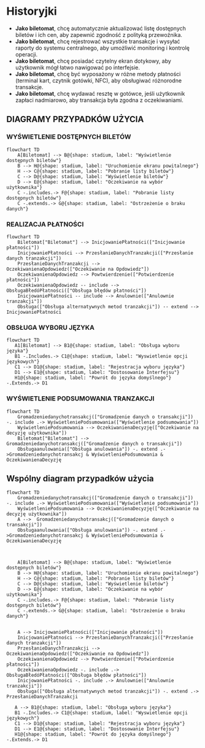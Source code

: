 # Historyjki

- **Jako biletomat**, chcę automatycznie aktualizować listę dostępnych biletów i ich cen, aby zapewnić zgodność z polityką przewoźnika.
- **Jako biletomat**, chcę rejestrować wszystkie transakcje i wysyłać raporty do systemu centralnego, aby umożliwić monitoring i kontrolę operacji.
- **Jako biletomat**, chcę posiadać czytelny ekran dotykowy, aby użytkownik mógł
łatwo nawigować po interfejsie.
- **Jako biletomat**, chcę być wyposażony w różne metody płatności (terminal kart,
czytnik gotówki, NFC), aby obsługiwać różnorodne transakcje.
- **Jako biletomat**, chcę wydawać resztę w gotówce, jeśli użytkownik zapłaci
nadmiarowo, aby transakcja była zgodna z oczekiwaniami.


## DIAGRAMY PRZYPADKÓW UŻYCIA
### WYŚWIETLENIE DOSTĘPNYCH BILETÓW
```mermaid
flowchart TD
    A[Biletomat] --> B@{shape: stadium, label: "Wyświetlenie dostępnych biletów"}
    B --> H@{shape: stadium, label: "Uruchomienie ekranu powitalnego"}
    H --> C@{shape: stadium, label: "Pobranie listy biletów"}
    C --> D@{shape: stadium, label: "Wyświetlenie biletów"}
    D --> E@{shape: stadium, label: "Oczekiwanie na wybór użytkownika"}
    C -.includes.-> F@{shape: stadium, label: "Pobranie listy dostępnych biletów"}
    C -.extends.-> G@{shape: stadium, label: "Ostrzeżenie o braku danych"}
```

### REALIZACJA PŁATNOŚCI
```mermaid
flowchart TD
    Biletomat["Biletomat"] --> InicjowaniePłatności(["Inicjowanie płatności"])
    InicjowaniePłatności --> PrzesłanieDanychTranzakcji(["Przesłanie danych tranzakcji"])
    PrzesłanieDanychTranzakcji --> OczekiwanienaOpdowiedz(["Oczekiwanie na Opdowiedz"])
    OczekiwanienaOpdowiedz --> Powtwierdzenie(["Potwierdzenie płatności"])
    OczekiwanienaOpdowiedz -- include --> ObsługaBłedóPłatności(["Obsługa błędów płatności"])
    InicjowaniePłatności -- include --> Anulownie(["Anulownie tranzakcji"])
    Obsługa(["Obsługa alternatywnych metod tranzakcji"]) -- extend --> InicjowaniePłatności
```

### OBSŁUGA WYBORU JĘZYKA
```mermaid
flowchart TD
   A1[Biletomat] --> B1@{shape: stadium, label: "Obsługa wyboru języka"}
   B1 -.Includes.-> C1@{shape: stadium, label: "Wyswietlenie opcji językowych"}
   C1 --> D1@{shape: stadium, label: "Rejestracja wyboru języka"}
   D1 --> E1@{shape: stadium, label: "Dostosowanie Interfejsu"}
   H1@{shape: stadium, label: "Powrót do języka domyślnego"} -.Extends.-> D1 
```
### WYŚWIETLENIE PODSUMOWANIA TRANZAKCJI
```
flowchart TD
    Gromadzeniedanychotransakcj(["Gromadzenie danych o transakcji"]) -. include .-> WyświetleniePodsumowania(["Wyświetlenie podsumowania"])
    WyświetleniePodsumowania --> OczekiwanienaDecyzję(["Oczekiwanie na decyzję użytkownika"])
    Biletomat["Biletomat"] -->  Gromadzeniedanychotransakcj(["Gromadzenie danych o transakcji"])
    Obsługaanulowania(["Obsługa anulowania"]) -. extend .->Gromadzeniedanychotransakcj & WyświetleniePodsumowania & OczekiwanienaDecyzję
```
## Wspólny diagram przypadków użycia
```mermaid
flowchart TD
    Gromadzeniedanychotransakcj(["Gromadzenie danych o transakcji"]) -. include .-> WyświetleniePodsumowania(["Wyświetlenie podsumowania"])
    WyświetleniePodsumowania --> OczekiwanienaDecyzję(["Oczekiwanie na decyzję użytkownika"])
    A -->  Gromadzeniedanychotransakcj(["Gromadzenie danych o transakcji"])
    Obsługaanulowania(["Obsługa anulowania"]) -. extend .->Gromadzeniedanychotransakcj & WyświetleniePodsumowania & OczekiwanienaDecyzję



    A[Biletomat] --> B@{shape: stadium, label: "Wyświetlenie dostępnych biletów"}
    B --> H@{shape: stadium, label: "Uruchomienie ekranu powitalnego"}
    H --> C@{shape: stadium, label: "Pobranie listy biletów"}
    C --> D@{shape: stadium, label: "Wyświetlenie biletów"}
    D --> E@{shape: stadium, label: "Oczekiwanie na wybór użytkownika"}
    C -.includes.-> F@{shape: stadium, label: "Pobranie listy dostępnych biletów"}
    C -.extends.-> G@{shape: stadium, label: "Ostrzeżenie o braku danych"}


    A --> InicjowaniePłatności(["Inicjowanie płatności"])
    InicjowaniePłatności --> PrzesłanieDanychTranzakcji(["Przesłanie danych tranzakcji"])
    PrzesłanieDanychTranzakcji --> OczekiwanienaOpdowiedz(["Oczekiwanie na Opdowiedz"])
    OczekiwanienaOpdowiedz --> Powtwierdzenie(["Potwierdzenie płatności"])
    OczekiwanienaOpdowiedz -. include .-> ObsługaBłedóPłatności(["Obsługa błędów płatności"])
    InicjowaniePłatności -. include .-> Anulownie(["Anulownie tranzakcji"])
    Obsługa(["Obsługa alternatywnych metod tranzakcji"]) -. extend .-> PrzesłanieDanychTranzakcji

   A --> B1@{shape: stadium, label: "Obsługa wyboru języka"}
   B1 -.Includes.-> C1@{shape: stadium, label: "Wyswietlenie opcji językowych"}
   C1 --> D1@{shape: stadium, label: "Rejestracja wyboru języka"}
   D1 --> E1@{shape: stadium, label: "Dostosowanie Interfejsu"}
   H1@{shape: stadium, label: "Powrót do języka domyślnego"} -.Extends.-> D1  
```

